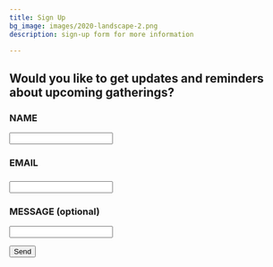 ```yaml
---
title: Sign Up
bg_image: images/2020-landscape-2.png
description: sign-up form for more information

---
```

## Would you like to get updates and reminders about upcoming gatherings?

<form action="[https://getform.io/f/90d4734d-956d-41db-b285-c2898d6a7d60](https://getform.io/f/90d4734d-956d-41db-b285-c2898d6a7d60 "https://getform.io/f/90d4734d-956d-41db-b285-c2898d6a7d60")" method="POST"> 

### NAME

<input type="text" name="name">

### EMAIL

### <input type="email" name="email"> 

### MESSAGE (optional)

<input type="text" name="message (optional)"> 

<button type="submit">Send</button> </form>